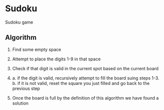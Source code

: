 # Sudoku
Sudoku game

## Algorithm
1. Find some empty space
2. Attempt to place the digits 1-9 in that space
3. Check if that digit is valid in the current spot based on the current board
4. a. if the digit is valid, recursively attempt to fill the board suing steps 1-3. 
   b. if it is not valid, reset the square you just filled and go back to the previous step
   
5. Once the board is full by the definition of this algorithm we have found a solution 

